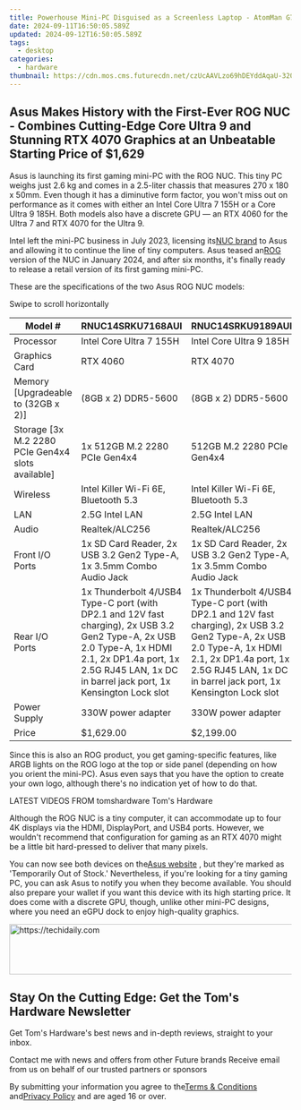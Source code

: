 ```yaml
---
title: Powerhouse Mini-PC Disguised as a Screenless Laptop - AtomMan G7 Ti Featuring Core I9 and RTX 4070 GPU
date: 2024-09-11T16:50:05.589Z
updated: 2024-09-12T16:50:05.589Z
tags:
  - desktop
categories:
  - hardware
thumbnail: https://cdn.mos.cms.futurecdn.net/czUcAAVLzo69hDEYddAqaU-320-80.png
---
```


## Asus Makes History with the First-Ever ROG NUC - Combines Cutting-Edge Core Ultra 9 and Stunning RTX 4070 Graphics at an Unbeatable Starting Price of $1,629

Asus is launching its first gaming mini-PC with the ROG NUC. This tiny PC weighs just 2.6 kg and comes in a 2.5-liter chassis that measures 270 x 180 x 50mm. Even though it has a diminutive form factor, you won't miss out on performance as it comes with either an Intel Core Ultra 7 155H or a Core Ultra 9 185H. Both models also have a discrete GPU — an RTX 4060 for the Ultra 7 and RTX 4070 for the Ultra 9.

 Intel left the mini-PC business in July 2023, licensing its[NUC brand](https://www.tomshardware.com/news/nuc-is-now-officially-part-of-the-asus-product-lineup) to Asus and allowing it to continue the line of tiny computers. Asus teased an[ROG](https://www.tomshardware.com/desktops/mini-pcs/asus-teases-rog-nuc-ready-to-be-unveiled-on-january-8) version of the NUC in January 2024, and after six months, it's finally ready to release a retail version of its first gaming mini-PC.

These are the specifications of the two Asus ROG NUC models:

 Swipe to scroll horizontally

| Model #                                             | RNUC14SRKU7168AUI                                                                                                                                                                                                  | RNUC14SRKU9189AUI                                                                                                                                                                                                  |
| --------------------------------------------------- | ------------------------------------------------------------------------------------------------------------------------------------------------------------------------------------------------------------------ | ------------------------------------------------------------------------------------------------------------------------------------------------------------------------------------------------------------------ |
| Processor                                           | Intel Core Ultra 7 155H                                                                                                                                                                                            | Intel Core Ultra 9 185H                                                                                                                                                                                            |
| Graphics Card                                       | RTX 4060                                                                                                                                                                                                           | RTX 4070                                                                                                                                                                                                           |
| Memory \[Upgradeable to (32GB x 2)\]                | (8GB x 2) DDR5-5600                                                                                                                                                                                                | (8GB x 2) DDR5-5600                                                                                                                                                                                                |
| Storage \[3x M.2 2280 PCIe Gen4x4 slots available\] | 1x 512GB M.2 2280 PCIe Gen4x4                                                                                                                                                                                      | 512GB M.2 2280 PCIe Gen4x4                                                                                                                                                                                         |
| Wireless                                            | Intel Killer Wi-Fi 6E, Bluetooth 5.3                                                                                                                                                                               | Intel Killer Wi-Fi 6E, Bluetooth 5.3                                                                                                                                                                               |
| LAN                                                 | 2.5G Intel LAN                                                                                                                                                                                                     | 2.5G Intel LAN                                                                                                                                                                                                     |
| Audio                                               | Realtek/ALC256                                                                                                                                                                                                     | Realtek/ALC256                                                                                                                                                                                                     |
| Front I/O Ports                                     | 1x SD Card Reader, 2x USB 3.2 Gen2 Type-A, 1x 3.5mm Combo Audio Jack                                                                                                                                               | 1x SD Card Reader, 2x USB 3.2 Gen2 Type-A, 1x 3.5mm Combo Audio Jack                                                                                                                                               |
| Rear I/O Ports                                      | 1x Thunderbolt 4/USB4 Type-C port (with DP2.1 and 12V fast charging), 2x USB 3.2 Gen2 Type-A, 2x USB 2.0 Type-A, 1x HDMI 2.1, 2x DP1.4a port, 1x 2.5G RJ45 LAN, 1x DC in barrel jack port, 1x Kensington Lock slot | 1x Thunderbolt 4/USB4 Type-C port (with DP2.1 and 12V fast charging), 2x USB 3.2 Gen2 Type-A, 2x USB 2.0 Type-A, 1x HDMI 2.1, 2x DP1.4a port, 1x 2.5G RJ45 LAN, 1x DC in barrel jack port, 1x Kensington Lock slot |
| Power Supply                                        | 330W power adapter                                                                                                                                                                                                 | 330W power adapter                                                                                                                                                                                                 |
| Price                                               | $1,629.00                                                                                                                                                                                                          | $2,199.00                                                                                                                                                                                                          |

 Since this is also an ROG product, you get gaming-specific features, like ARGB lights on the ROG logo at the top or side panel (depending on how you orient the mini-PC). Asus even says that you have the option to create your own logo, although there's no indication yet of how to do that.

 LATEST VIDEOS FROM tomshardware Tom's Hardware

 Although the ROG NUC is a tiny computer, it can accommodate up to four 4K displays via the HDMI, DisplayPort, and USB4 ports. However, we wouldn't recommend that configuration for gaming as an RTX 4070 might be a little bit hard-pressed to deliver that many pixels.

 You can now see both devices on the[Asus website](https://clk.tradedoubler.com/click?p=332082&a=2384895&epi=tomshardware-us-6479410811963061514&url=https%3A%2F%2Frog.asus.com%2Fus%2Fdesktops%2Fmini-pc%2Frog-nuc%2F) , but they're marked as 'Temporarily Out of Stock.' Nevertheless, if you're looking for a tiny gaming PC, you can ask Asus to notify you when they become available. You should also prepare your wallet if you want this device with its high starting price. It does come with a discrete GPU, though, unlike other mini-PC designs, where you need an eGPU dock to enjoy high-quality graphics.

<!-- affiliate ads begin -->
<a href="https://appsumo.8odi.net/c/5597632/2123737/7443" target="_top" id="2123737">
  <img src="//a.impactradius-go.com/display-ad/7443-2123737" border="0" alt="https://techidaily.com" width="728" height="90"/>
</a>
<img height="0" width="0" src="https://appsumo.8odi.net/i/5597632/2123737/7443" style="position:absolute;visibility:hidden;" border="0" />
<!-- affiliate ads end -->

## Stay On the Cutting Edge: Get the Tom's Hardware Newsletter

 Get Tom's Hardware's best news and in-depth reviews, straight to your inbox.

 Contact me with news and offers from other Future brands  Receive email from us on behalf of our trusted partners or sponsors

 By submitting your information you agree to the[Terms & Conditions](https://futureplc.com/terms-conditions/) and[Privacy Policy](https://futureplc.com/privacy-policy/) and are aged 16 or over.

<ins class="adsbygoogle"
     style="display:block"
     data-ad-format="autorelaxed"
     data-ad-client="ca-pub-7571918770474297"
     data-ad-slot="1223367746"></ins>

<ins class="adsbygoogle"
     style="display:block"
     data-ad-client="ca-pub-7571918770474297"
     data-ad-slot="8358498916"
     data-ad-format="auto"
     data-full-width-responsive="true"></ins>



